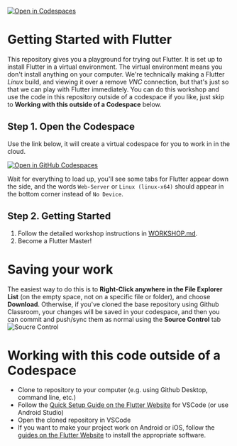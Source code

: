 [![Open in Codespaces](https://classroom.github.com/assets/launch-codespace-2972f46106e565e64193e422d61a12cf1da4916b45550586e14ef0a7c637dd04.svg)](https://classroom.github.com/open-in-codespaces?assignment_repo_id=20507286)
# Getting Started with Flutter
This repository gives you a playground for trying out Flutter. It is set up to install Flutter in a virtual environment.
The virtual environment means you don't install anything on your computer. We're technically making a Flutter *Linux* build, and viewing it over a remove *VNC* connection, but that's just so that we can play with Flutter immediately.
You can do this workshop and use the code in this repository outside of a codespace if you like, just skip to **Working with this outside of a Codespace** below.

## Step 1. Open the Codespace
Use the link below, it will create a virtual codespace for you to work in in the cloud.

[![Open in GitHub Codespaces](https://github.com/codespaces/badge.svg)](https://codespaces.new/UTAS-ICT-Lindsay/ict-flutter-workshop-intro-to-flutter-intro_to_flutter?template=false)

Wait for everything to load up, you'll see some tabs for Flutter appear down the side, and the words `Web-Server` or `Linux (linux-x64)` should appear in the bottom corner instead of `No Device`.

## Step 2. Getting Started
1. Follow the detailed workshop instructions in [WORKSHOP.md](WORKSHOP.md).
2. Become a Flutter Master!

# Saving your work
The easiest way to do this is to **Right-Click anywhere in the File Explorer List** (on the empty space, not on a specific file or folder), and choose **Download**.
Otherwise, if you've cloned the base repository using Github Classroom, your changes will be saved in your codespace, and then you can commit and push/sync them as normal using the **Source Control** tab ![Soucre Control](.workshop_images/source_control.png)

# Working with this code outside of a Codespace
- Clone to repository to your computer (e.g. using Github Desktop, command line, etc.)
- Follow the [Quick Setup Guide on the Flutter Website](https://docs.flutter.dev/get-started/quick) for VSCode (or use Android Studio)
- Open the cloned repository in VSCode
- If you want to make your project work on Android or iOS, follow the [guides on the Flutter Website](https://docs.flutter.dev/get-started/install) to install the appropriate software.
